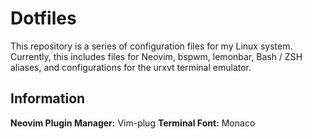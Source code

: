 # Dotfiles

This repository is a series of configuration files for my Linux system.
Currently, this includes files for Neovim, bspwm, lemonbar, Bash / ZSH aliases, and
configurations for the urxvt terminal emulator.

## Information

__Neovim Plugin Manager:__ Vim-plug
__Terminal Font:__ Monaco
